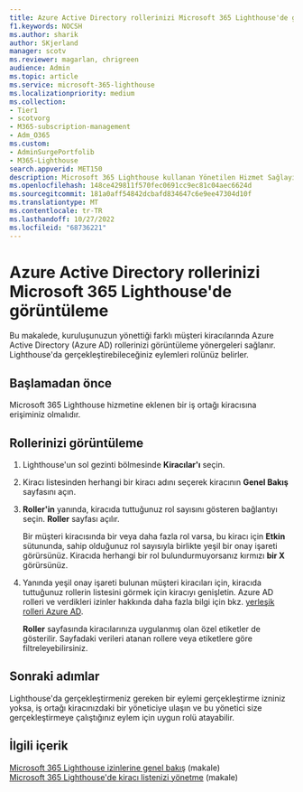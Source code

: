 ```yaml
---
title: Azure Active Directory rollerinizi Microsoft 365 Lighthouse'de görüntüleme
f1.keywords: NOCSH
ms.author: sharik
author: SKjerland
manager: scotv
ms.reviewer: magarlan, chrigreen
audience: Admin
ms.topic: article
ms.service: microsoft-365-lighthouse
ms.localizationpriority: medium
ms.collection:
- Tier1
- scotvorg
- M365-subscription-management
- Adm_O365
ms.custom:
- AdminSurgePortfolib
- M365-Lighthouse
search.appverid: MET150
description: Microsoft 365 Lighthouse kullanan Yönetilen Hizmet Sağlayıcısı (MSP) teknisyenleri için, kuruluşunuzun yönettiği farklı müşteri kiracılarında Azure Active Directory (Azure AD) rollerinizi görüntülemeyi öğrenin.
ms.openlocfilehash: 148ce429811f570fec0691cc9ec81c04aec6624d
ms.sourcegitcommit: 181a0aff54842dcbafd834647c6e9ee47304d10f
ms.translationtype: MT
ms.contentlocale: tr-TR
ms.lasthandoff: 10/27/2022
ms.locfileid: "68736221"
---
```

# <a name="view-your-azure-active-directory-roles-in-microsoft-365-lighthouse"></a>Azure Active Directory rollerinizi Microsoft 365 Lighthouse'de görüntüleme

Bu makalede, kuruluşunuzun yönettiği farklı müşteri kiracılarında Azure Active Directory (Azure AD) rollerinizi görüntüleme yönergeleri sağlanır. Lighthouse'da gerçekleştirebileceğiniz eylemleri rolünüz belirler.

## <a name="before-you-begin"></a>Başlamadan önce

Microsoft 365 Lighthouse hizmetine eklenen bir iş ortağı kiracısına erişiminiz olmalıdır.

## <a name="view-your-roles"></a>Rollerinizi görüntüleme

1. Lighthouse'un sol gezinti bölmesinde **Kiracılar'ı** seçin.

2. Kiracı listesinden herhangi bir kiracı adını seçerek kiracının **Genel Bakış** sayfasını açın.

3. **Roller'in** yanında, kiracıda tuttuğunuz rol sayısını gösteren bağlantıyı seçin. **Roller** sayfası açılır.

    Bir müşteri kiracısında bir veya daha fazla rol varsa, bu kiracı için **Etkin** sütununda, sahip olduğunuz rol sayısıyla birlikte yeşil bir onay işareti görürsünüz. Kiracıda herhangi bir rol bulundurmuyorsanız kırmızı **bir X** görürsünüz.
 
4. Yanında yeşil onay işareti bulunan müşteri kiracıları için, kiracıda tuttuğunuz rollerin listesini görmek için kiracıyı genişletin. Azure AD rolleri ve verdikleri izinler hakkında daha fazla bilgi için bkz. [yerleşik rolleri Azure AD](/azure/active-directory/roles/permissions-reference).

    **Roller** sayfasında kiracılarınıza uygulanmış olan özel etiketler de gösterilir. Sayfadaki verileri atanan rollere veya etiketlere göre filtreleyebilirsiniz.

## <a name="next-steps"></a>Sonraki adımlar

Lighthouse'da gerçekleştirmeniz gereken bir eylemi gerçekleştirme izniniz yoksa, iş ortağı kiracınızdaki bir yöneticiye ulaşın ve bu yönetici size gerçekleştirmeye çalıştığınız eylem için uygun rolü atayabilir.

## <a name="related-content"></a>İlgili içerik

[Microsoft 365 Lighthouse izinlerine genel bakış](m365-lighthouse-overview-of-permissions.md) (makale)\
[Microsoft 365 Lighthouse'de kiracı listenizi yönetme](m365-lighthouse-manage-tenant-list.md) (makale)
